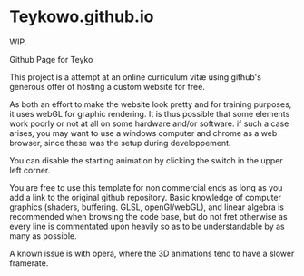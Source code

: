 # Teykowo.github.io
WIP.

Github Page for Teyko

This project is a attempt at an online curriculum vitæ using github's generous offer of hosting a custom website for free.

As both an effort to make the website look pretty and for training purposes, it uses webGL for graphic rendering.
It is thus possible that some elements work poorly or not at all on some hardware and/or software. if such a case arises, 
you may want to use a windows computer and chrome as a web browser, since these was the setup during developpement.

You can disable the starting animation by clicking the switch in the upper left corner.

You are free to use this template for non commercial ends as long as you add a link to the original github repository.
Basic knowledge of computer graphics (shaders, buffering. GLSL, openGl/webGL), and linear algebra is recommended when browsing the code base, 
but do not fret otherwise as every line is commentated upon heavily so as to be understandable by as many as possible.

A known issue is with opera, where the 3D animations tend to have a slower framerate.

